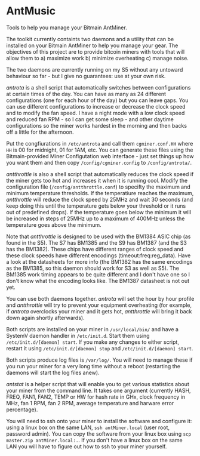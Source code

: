 AntMusic
========

Tools to help you manage your Bitmain AntMiner.

The toolkit currently containts two daemons and a utility that can be installed on your Bitmain AntMiner to help you manage your gear. The objectives of this project are to provide bitcoin miners with tools that will allow them to a) maximize work b) minimize overheating c) manage noise.

The two daemons are currently running on my S5 without any untoward behaviour so far - but I give no guarantees: use at your own risk.

_antrota_ is a shell script that automatically switches between configurations at certain times of the day. You can have as many as 24 different configurations (one for each hour of the day) but you can leave gaps. You can use different configurations to increase or decrease the clock speed and to modify the fan speed. I have a night mode with a low clock speed and reduced fan RPM - so I can get some sleep - and other daytime configurations so the miner works hardest in the morning and then backs off a little for the afternoon.

Put the congfiurations in `/etc/antrota` and call them `cgminer.conf.HH` where `HH` is 00 for midnight, 01 for 1AM, etc. You can generate these files using the Bitmain-provided Miner Configutation web interface - just set things up how you want them and then copy `/config/cgminer.config` to `/config/antrota/`.

_antthrottle_ is also a shell script that automatically reduces the clock speed if the miner gets too hot and increases it when it is running cool. Modify the configuration file (`/config/antthrottle.conf`) to specifty the maximum and minimum temperature thresholds. If the temperatiure reaches the maximum, _antthrottle_ will reduce the clock speed by 25MHz and wait 30 seconds (and keep doing this until the temperature gets below your threshold or it runs out of predefined drops). If the temperature goes below the minimum it will be increased in steps of 25MHz up to a maximum of 400MHz unless the temperature goes above the minimum.

Note that _antthrottle_ is designed to be used with the BM1384 ASIC chip (as found in the S5). The S7 has BM1385 and the S9 has BM1387 (and the S3 has the BM1382). These chips have different ranges of clock speed and these clock speeds have different encodings (timeout:freq:reg_data). Have a look at the datasheets for more info (the BM1382 has the same encodings as the BM1385, so this daemon should work for S3 as well as S5). The BM1385 work timing appears to be quite different and I don't have one so I don't know what the encoding looks like. The BM1387 datasheet is not out yet.

You can use both daemons together. _antrota_ will set the hour by hour profile and _antthrottle_ will try to prevent your equipment overheating (for example, if _antrota_ overclocks your miner and it gets hot, _antthrottle_ will bring it back down again shortly afterwards).

Both scripts are installed on your miner in `/usr/local/bin/` and have a SystemV daemon handler in `/etc/init.d`. Start them using `/etc/init.d/[daemon] start`. If you make any changes to either script, restart it using `/etc/init.d/[daemon] stop` and `/etc/init.d/[daemon] start`.

Both scripts produce log files is `/var/log/`. You will need to manage these if you run your miner for a very long time without a reboot (restarting the daemons will start the log files anew).

_antstat_ is a helper script that will enable you to get various statistics about your miner from the command line. It takes one argument (currently HASH, FREQ, FAN1, FAN2, TEMP or HW for hash rate in GHx, clock frequency in MHz, fan 1 RPM, fan 2 RPM, average temperature and harware error percentage).

You will need to ssh onto your miner to install the software and configure it: using a linux box on the same LAN, `ssh antMiner.local` (user root, password admin). You can copy the software from your linux box using `scp master.zip antMiner.local:.`. If you don't have a linux box on the same LAN you will have to figure out how to ssh to your miner yourself.
